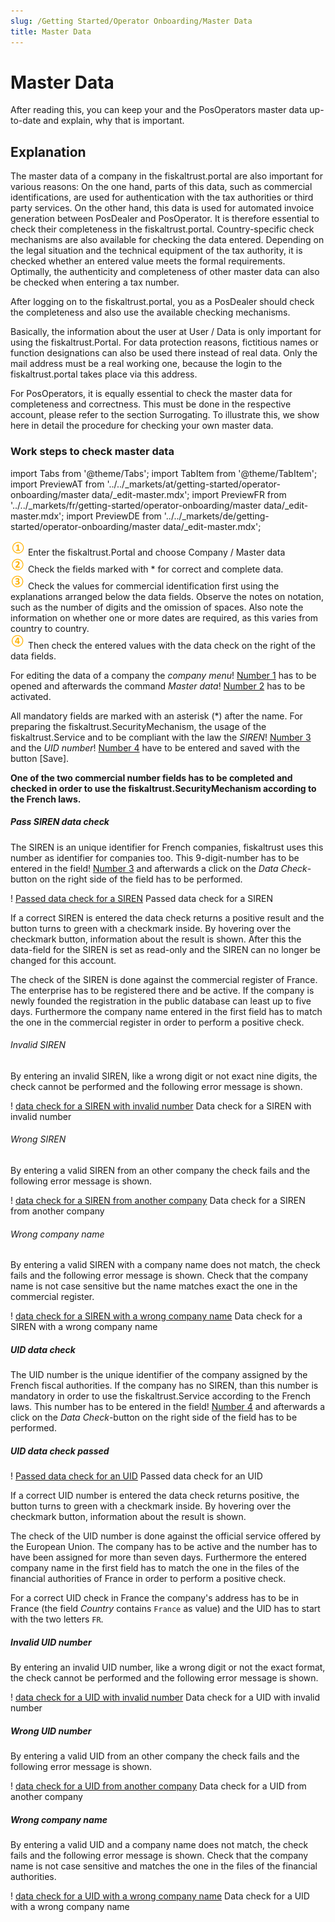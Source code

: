 ```yaml
---
slug: /Getting Started/Operator Onboarding/Master Data
title: Master Data
---
```

# Master Data

After reading this, you can keep your and the PosOperators master data up-to-date and explain, why that is important.

## Explanation

The master data of a company in the fiskaltrust.portal are also important for various reasons:
On the one hand, parts of this data, such as commercial identifications, are used for authentication with the tax authorities or third party services.
On the other hand, this data is used for automated invoice generation between PosDealer and PosOperator.
It is therefore essential to check their completeness in the fiskaltrust.portal. Country-specific check mechanisms are also available for checking the data entered. 
Depending on the legal situation and the technical equipment of the tax authority, it is checked whether an entered value meets the formal requirements. Optimally, the authenticity and completeness of other master data can also be checked when entering a tax number.

After logging on to the fiskaltrust.portal, you as a PosDealer should check the completeness and also use the available checking mechanisms.

Basically, the information about the user at User / Data is only important for using the fiskaltrust.Portal. For data protection reasons, fictitious names or function designations can also be used there instead of real data. Only the mail address must be a real working one, because the login to the fiskaltrust.portal takes place via this address.

For PosOperators, it is equally essential to check the master data for completeness and correctness. This must be done in the respective account, please refer to the section Surrogating. To illustrate this, we show here in detail the procedure for checking your own master data.

### Work steps to check master data

import Tabs from '@theme/Tabs';
import TabItem from '@theme/TabItem';
import PreviewAT from '../../_markets/at/getting-started/operator-onboarding/master data/_edit-master.mdx';
import PreviewFR from '../../_markets/fr/getting-started/operator-onboarding/master data/_edit-master.mdx';
import PreviewDE from '../../_markets/de/getting-started/operator-onboarding/master data/_edit-master.mdx';

<Tabs groupId="market">

  <TabItem value="AT" label="Austria">
    <PreviewAT />
  </TabItem>

  <TabItem value="FR" label="France">
    <PreviewFR />
  </TabItem>

  <TabItem value="DE" label="Germany">
    <PreviewDE />
  </TabItem>

</Tabs>

![Number 1](images/Numbers/circle-1o.png) Enter the fiskaltrust.Portal and choose Company / Master data  
![Number 2](images/Numbers/circle-2o.png) Check the fields marked with * for correct and complete data.  
![Number 3](images/Numbers/circle-3o.png) Check the values for commercial identification first using the explanations arranged below the data fields. Observe the notes on notation, such as the number of digits and the omission of spaces. Also note the information on whether one or more dates are required, as this varies from country to country.  
![Number 4](images/Numbers/circle-4o.png) Then check the entered values with the data check on the right of the data fields.  

For editing the data of a company the _company menu_! [Number 1](../images/Numbers/circle-1o.png) has to be opened and afterwards the command _Master data_! [Number 2](../images/Numbers/circle-2o.png) has to be activated.

All mandatory fields are marked with an asterisk (*) after the name. For preparing the fiskaltrust.SecurityMechanism, the usage of the fiskaltrust.Service and to be compliant with the law the _SIREN_! [Number 3](../images/Numbers/circle-3o.png) and the _UID number_! [Number 4](../images/Numbers/circle-4o.png) have to be entered and saved with the button \[Save\].

**One of the two commercial number fields has to be completed and checked in order to use the fiskaltrust.SecurityMechanism according to the French laws.**

##### Pass SIREN data check<a name="siren-data-check-passed"></a>

The SIREN is an unique identifier for French companies, fiskaltrust uses this number as identifier for companies too. This 9-digit-number has to be entered in the field! [Number 3](../images/Numbers/circle-3o.png) and afterwards a click on the _Data Check_-button on the right side of the field has to be performed.

! [Passed data check for a SIREN](images/AccountProfile/Edit-SIREN-Data-Check-ok.png)
Passed data check for a SIREN

If a correct SIREN is entered the data check returns a positive result and the button turns to green with a checkmark inside. By hovering over the checkmark button, information about the result is shown. After this the data-field for the SIREN is set as read-only and the SIREN can no longer be changed for this account.

The check of the SIREN is done against the commercial register of France. The enterprise has to be registered there and be active. If the company is newly founded the registration in the public database can least up to five days. Furthermore the company name entered in the first field has to match the one in the commercial register in order to perform a positive check.

###### Invalid SIREN

By entering an invalid SIREN, like a wrong digit or not exact nine digits, the check cannot be performed and the following error message is shown.

! [data check for a SIREN with invalid number](images/AccountProfile/Edit-SIREN-Data-Check-invalid.png)
Data check for a SIREN with invalid number

###### Wrong SIREN

By entering a valid SIREN from an other company the check fails and the following error message is shown.

! [data check for a SIREN from another company](images/AccountProfile/Edit-SIREN-Data-Check-wrong-company.png)
Data check for a SIREN from another company

###### Wrong company name

By entering a valid SIREN with a company name does not match, the check fails and the following error message is shown. Check that the company name is not case sensitive but the name matches exact the one in the commercial register.

! [data check for a SIREN with a wrong company name](images/AccountProfile/Edit-SIREN-Data-Check-wrong-companyname.png)
Data check for a SIREN with a wrong company name

##### UID data check

The UID number is the unique identifier of the company assigned by the French fiscal authorities. If the company has no SIREN, than this number is mandatory in order to use the fiskaltrust.Service according to the French laws. This number has to be entered in the field! [Number 4](../images/Numbers/circle-4o.png) and afterwards a click on the _Data Check_-button on the right side of the field has to be performed.

##### UID data check passed

! [Passed data check for an UID](images/AccountProfile/Edit-UID-Data-Check-ok.png)
Passed data check for an UID

If a correct UID number is entered the data check returns positive, the button turns to green with a checkmark inside. By hovering over the checkmark button, information about the result is shown.

The check of the UID number is done against the official service offered by the European Union. The company has to be active and the number has to have been assigned for more than seven days. Furthermore the entered company name in the first field has to match the one in the files of the financial authorities of France in order to perform a positive check.

For a correct UID check in France the company's address has to be in France (the field _Country_ contains `France` as value) and the UID has to start with the two letters `FR`.

##### Invalid UID number

By entering an invalid UID number, like a wrong digit or not the exact format, the check cannot be performed and the following error message is shown.

! [data check for a UID with invalid number](images/AccountProfile/Edit-UID-Data-Check-invalid.png)
Data check for a UID with invalid number

##### Wrong UID number

By entering a valid UID from an other company the check fails and the following error message is shown.

! [data check for a UID from another company](images/AccountProfile/Edit-UID-Data-Check-wrong-company.png)
Data check for a UID from another company

##### Wrong company name

By entering a valid UID and a company name does not match, the check fails and the following error message is shown. Check that the company name is not case sensitive and matches the one in the files of the financial authorities.

! [data check for a UID with a wrong company name](images/AccountProfile/Edit-UID-Data-Check-wrong-companyname.png)
Data check for a UID with a wrong company name